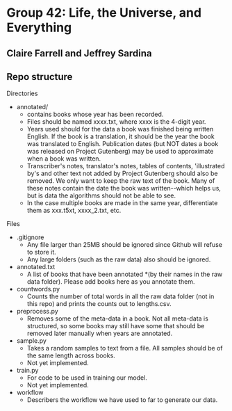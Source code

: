 # Group 42: Life, the Universe, and Everything
## Claire Farrell and Jeffrey Sardina

## Repo structure

Directories
- annotated/
    - contains books whose year has been recorded.
    - Files should be named xxxx.txt, where xxxx is the 4-digit year.
    - Years used should for the data a book was finished being written English. If the book is a translation, it should be the year the book was translated to English. Publication dates (but NOT dates a book was released on Project Gutenberg) may be used to approximate when a book was written.
    - Transcriber's notes, translator's notes, tables of contents, 'illustrated by's and other text not added by Project Gutenberg should also be removed. We only want to keep the raw text of the book. Many of these notes contain the date the book was written--which helps us, but is data the algorithms should not be able to see.
    - In the case multiple books are made in the same year, differentiate them as xxx.t5xt, xxxx_2.txt, etc.

Files
- .gitignore
    - Any file larger than 25MB should be ignored since Github will refuse to store it.
    - Any large folders (such as the raw data) also should be ignored.
- annotated.txt
    - A list of books that have been annotated *(by their names in the raw data folder). Please add books here as you annotate them.
- countwords.py
    - Counts the number of total words in all the raw data folder (not in this repo) and prints the counts out to lengths.csv.
- preprocess.py
    - Removes some of the meta-data in a book. Not all meta-data is structured, so some books may still have some that should be removed later manually when years are annotated.
- sample.py
    - Takes a random samples to text from a file. All samples should be of the same length across books.
    - Not yet implemented.
- train.py
    - For code to be used in training our model.
    - Not yet implemented.
- workflow
    - Describers the workflow we have used to far to generate our data.
